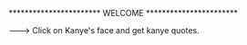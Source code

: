 *********************** WELCOME ***********************

---> Click on Kanye's face and get kanye quotes.
